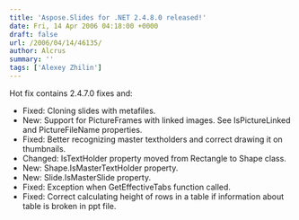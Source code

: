 ```yaml
---
title: 'Aspose.Slides for .NET 2.4.8.0 released!'
date: Fri, 14 Apr 2006 04:18:00 +0000
draft: false
url: /2006/04/14/46135/
author: Alcrus
summary: ''
tags: ['Alexey Zhilin']
---
```


Hot fix contains 2.4.7.0 fixes and:  

*   Fixed: Cloning slides with metafiles.
*   New: Support for PictureFrames with linked images. See IsPictureLinked and PictureFileName properties.
*   Fixed: Better recognizing master textholders and correct drawing it on thumbnails.
*   Changed: IsTextHolder property moved from Rectangle to Shape class.
*   New: Shape.IsMasterTextHolder property.
*   New: Slide.IsMasterSlide property.
*   Fixed: Exception when GetEffectiveTabs function called.
*   Fixed: Correct calculating height of rows in a table if information about table is broken in ppt file.







